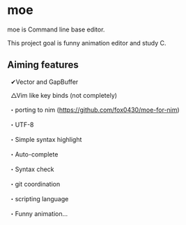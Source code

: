 moe
===

moe is Command line base editor.

This project goal is funny animation editor and study C.

## Aiming features ##

   ✔Vector and GapBuffer

   △Vim like key binds (not completely)
  
  ・porting to nim (https://github.com/fox0430/moe-for-nim)

  ・UTF-8

  ・Simple syntax highlight
  
  ・Auto-complete

  ・Syntax check

  ・git coordination

  ・scripting language
  
  ・Funny animation...
